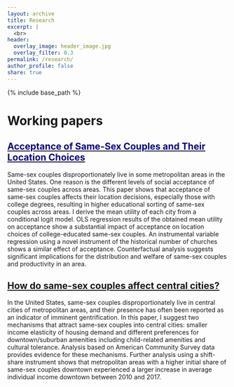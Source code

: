```yaml
---
layout: archive
title: Research
excerpt: |
  <br>
header:
  overlay_image: header_image.jpg
  overlay_filter: 0.3
permalink: /research/
author_profile: false
share: true
---
```

{% include base_path %}

<!--- below converts page to collection --->
<!---
{% for post in site.publications reversed %}
  {% include archive-single.html %}
{% endfor %}
--->

# Working papers

<!-- * <b>Alcantara, R.</b>, Edwards, WB., Millet, G., Grabowski, A. [Predicting continuous ground reaction forces from accelerometers during uphill and downhill running: A Recurrent neural network solution.](https://doi.org/10.7717/peerj.12752) PeerJ (2022). -->
<!--
<a href="https://www.dropbox.com/scl/fi/ikdrhqgmh7nizk42z7pls/Kim_JMP.pdf?rlkey=dkawzeyc2eoaqw8hu7jw5l0p9&dl=0" style="color: black; text-decoration: underline;text-decoration-style: dotted;">custom link</a>
## <a href="https://www.dropbox.com/scl/fi/ikdrhqgmh7nizk42z7pls/Kim_JMP.pdf?rlkey=dkawzeyc2eoaqw8hu7jw5l0p9&dl=0" style="color: black; text-decoration: underline;text-decoration-style: dotted;">Acceptance of Same-Sex Couples and Their Location Choices</a>
-->

## [<span style="color: navy">Acceptance of Same-Sex Couples and Their Location Choices</span>](https://www.dropbox.com/scl/fi/ikdrhqgmh7nizk42z7pls/Kim_JMP.pdf?rlkey=dkawzeyc2eoaqw8hu7jw5l0p9&dl=0)
Same-sex couples disproportionately live in some metropolitan areas in the United States. One reason is the different levels of social acceptance of same-sex couples across areas. This paper shows that acceptance of same-sex couples affects their location decisions, especially those with college degrees, resulting in higher educational sorting of same-sex couples across areas. I derive the mean utility of each city from a conditional logit model. OLS regression results of the obtained mean utility on acceptance show a substantial impact of acceptance on location choices of college-educated same-sex couples. An instrumental variable regression using a novel instrument of the historical number of churches shows a similar effect of acceptance. Counterfactual analysis suggests significant implications for the distribution and welfare of same-sex couples and productivity in an area.


## [How do same-sex couples affect central cities?](https://www.dropbox.com/scl/fi/bx8n83i3rbqlv54qsk27x/Kim_WithinCity.pdf?rlkey=uhp7zviz609ywlhclbc8arsol&dl=0)
In the United States, same-sex couples disproportionately live in central cities of metropolitan areas, and their presence has often been reported as an indicator of imminent gentrification. In this paper, I suggest two mechanisms that attract same-sex couples into central cities: smaller income elasticity of housing demand and different preferences for downtown/suburban amenities including child-related amenities and cultural tolerance. Analysis based on American Community Survey data provides evidence for these mechanisms. Further analysis using a shift-share instrument shows that metropolitan areas with a higher initial share of same-sex couples downtown experienced a larger increase in average individual income downtown between 2010 and 2017.

